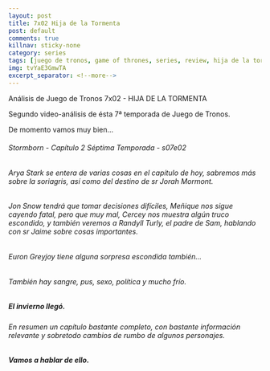 ```yaml
---
layout: post
title: 7x02 Hija de la Tormenta
post: default
comments: true
killnav: sticky-none
category: series
tags: [juego de tronos, game of thrones, series, review, hija de la tormenta]
img: tvYaE3GmwTA
excerpt_separator: <!--more-->
---
```


Análisis de Juego de Tronos 7x02 - HIJA DE LA TORMENTA

Segundo video-análisis de ésta 7ª temporada de Juego de Tronos.

De momento vamos muy bien...

<!--more-->


###### Stormborn - Capítulo 2 Séptima Temporada - s07e02
###### Arya Stark se entera de varias cosas en el capítulo de hoy, sabremos más sobre la soriagris, así como del destino de sr Jorah Mormont.
###### Jon Snow tendrá que tomar decisiones difíciles, Meñique nos sigue cayendo fatal, pero que muy mal, Cercey nos muestra algún truco escondido, y también veremos a Randyll Turly, el padre de Sam, hablando con sr Jaime sobre cosas importantes.

###### Euron Greyjoy tiene alguna sorpresa escondida también...
###### También hay sangre, pus, sexo, política y mucho frío.

##### El invierno llegó.

###### En resumen un capítulo bastante completo, con bastante información relevante y sobretodo cambios de rumbo de algunos personajes.

##### Vamos a hablar de ello.